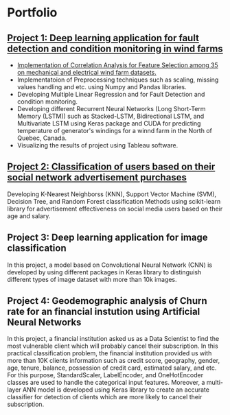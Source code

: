 # Portfolio

## [Project 1: Deep learning application for fault detection and condition monitoring in wind farms](https://github.com/M-Saeidi/LSTM-for-Wind-Farm-Condition-Monitoring)
* [Implementation of Correlation Analysis for Feature Selection among 35 on mechanical and electrical wind farm datasets.](https://github.com/M-Saeidi/LSTM-for-Wind-Farm-Condition-Monitoring/tree/master/Correlation)
* Implementatoion of Preprocessing techniques such as scaling, missing values handling and etc. using Numpy and Pandas libraries.
* Developing Multiple Linear Regression and  for Fault Detection and condition monitoring.
* Developing different Recurrent Neural Networks (Long Short-Term Memory (LSTM)) such as Stacked-LSTM, Bidirectional LSTM, and Multivariate LSTM using Keras package and CUDA for predicting temperature of generator's windings for a winnd farm in the North of Quebec, Canada.
* Visualizing the results of project using Tableau software.

## [Project 2: Classification of users based on their social network advertisement purchases](https://github.com/M-Saeidi/Classification-of-users-based-on-their-social-network-advertisement-purchases)
Developing K-Nearest Neighborss (KNN), Support Vector Machine (SVM), Decision Tree, and Random Forest classification Methods using scikit-learn library for advertisement effectiveness on social media users based on their age and salary.

## Project 3: Deep learning application for image classification
In this project, a model based on Convolutional Neural Network (CNN) is developed by using different packages in Keras library to distinguish different types of image dataset with more than 10k images.

## Project 4: Geodemographic analysis of Churn rate for an financial instution using Artificial Neural Networks
In this project, a financial institution asked us as a Data Scientist to find the most vulnerable client which will probably cancel their subscription. In this practical classification problem, the financial institution provided us with more than 10K clients information such as credit score, geography, gender, age, tenure, balance, possession of credit card, estimated salary, and etc. For this purpose, StandardScaler, LabelEncoder, and OneHotEncoder classes are used to handle the categorical input features. Moreover, a multi-layer ANN model is developed using Keras library to create an accurate classifier for detection of clients which are more likely to cancel their subscription.
